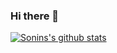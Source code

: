 ### Hi there 👋

<!--
**Sonins/Sonins** is a ✨ _special_ ✨ repository because its `README.md` (this file) appears on your GitHub profile.

Here are some ideas to get you started:

- 🔭 I’m currently working on ...
- 🌱 I’m currently learning ...
- 👯 I’m looking to collaborate on ...
- 🤔 I’m looking for help with ...
- 💬 Ask me about ...
- 📫 How to reach me: ...
- 😄 Pronouns: ...
- ⚡ Fun fact: ...
-->

[![Sonins's github stats](https://github-readme-stats.vercel.app/api?username=Sonins&theme=tokyonight&show_icons=true)](https://github.com/Sonins)
